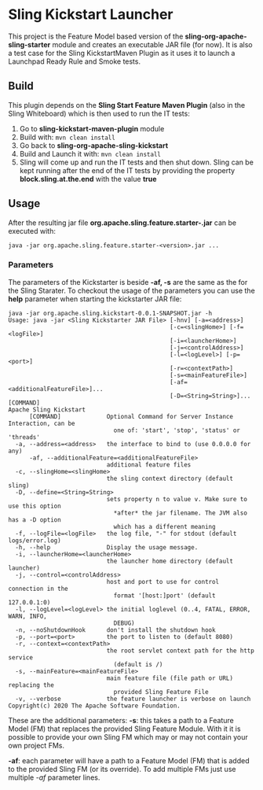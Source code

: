 # Sling Kickstart Launcher

This project is the Feature Model based version of the **sling-org-apache-sling-starter**
module and creates an executable JAR file (for now).
It is also a test case for the Sling KickstartMaven Plugin as it uses it
to launch a Launchpad Ready Rule and Smoke tests.

## Build

This plugin depends on the **Sling Start Feature Maven Plugin** (also in the Sling
Whiteboard) which is then used to run the IT tests:

1. Go to **sling-kickstart-maven-plugin** module
2. Build with: `mvn clean install`
3. Go back to **sling-org-apache-sling-kickstart**
4. Build and Launch it with: `mvn clean install`
5. Sling will come up and run the IT tests and then shut down. Sling can be
   kept running after the end of the IT tests by providing the property
   **block.sling.at.the.end** with the value **true**

## Usage

After the resulting jar file **org.apache.sling.feature.starter-<version>.jar**
can be executed with:
```
java -jar org.apache.sling.feature.starter-<version>.jar ...
```

### Parameters

The parameters of the Kickstarter is beside **-af, -s** are the same as
the for the Sling Starater. To checkout the usage of the parameters you
can use the **help** parameter when starting the kickstarter JAR file:

```
java -jar org.apache.sling.kickstart-0.0.1-SNAPSHOT.jar -h
Usage: java -jar <Sling Kickstarter JAR File> [-hnv] [-a=<address>]
                                              [-c=<slingHome>] [-f=<logFile>]
                                              [-i=<launcherHome>]
                                              [-j=<controlAddress>]
                                              [-l=<logLevel>] [-p=<port>]
                                              [-r=<contextPath>]
                                              [-s=<mainFeatureFile>]
                                              [-af=<additionalFeatureFile>]...
                                              [-D=<String=String>]... [COMMAND]
Apache Sling Kickstart
      [COMMAND]             Optional Command for Server Instance Interaction, can be
                              one of: 'start', 'stop', 'status' or 'threads'
  -a, --address=<address>   the interface to bind to (use 0.0.0.0 for any)
      -af, --additionalFeature=<additionalFeatureFile>
                            additional feature files
  -c, --slingHome=<slingHome>
                            the sling context directory (default sling)
  -D, --define=<String=String>
                            sets property n to value v. Make sure to use this option
                              *after* the jar filename. The JVM also has a -D option
                              which has a different meaning
  -f, --logFile=<logFile>   the log file, "-" for stdout (default logs/error.log)
  -h, --help                Display the usage message.
  -i, --launcherHome=<launcherHome>
                            the launcher home directory (default launcher)
  -j, --control=<controlAddress>
                            host and port to use for control connection in the
                              format '[host:]port' (default 127.0.0.1:0)
  -l, --logLevel=<logLevel> the initial loglevel (0..4, FATAL, ERROR, WARN, INFO,
                              DEBUG)
  -n, --noShutdownHook      don't install the shutdown hook
  -p, --port=<port>         the port to listen to (default 8080)
  -r, --context=<contextPath>
                            the root servlet context path for the http service
                              (default is /)
  -s, --mainFeature=<mainFeatureFile>
                            main feature file (file path or URL) replacing the
                              provided Sling Feature File
  -v, --verbose             the feature launcher is verbose on launch
Copyright(c) 2020 The Apache Software Foundation.
```

These are the additional parameters:
**-s**: this takes a path to a Feature Model (FM) that replaces the provided
Sling Feature Module. With it it is possible to provide your own Sling FM
which may or may not contain your own project FMs.

**-af**: each parameter will have a path to a Feature Model (FM) that is
added to the provided Sling FM (or its override). To add multiple FMs just
use multiple *-af* parameter lines.